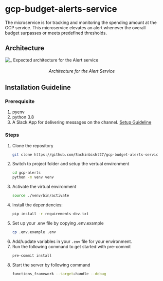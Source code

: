 # gcp-budget-alerts-service

The microservice is for tracking and monitoring the spending amount at the GCP service. This microservice elevates an alert whenever the overall budget surpasses or meets predefined thresholds.

## Architecture

![_                                          Expected architecture for the Alert service](https://github.com/Sachinbisht27/gcp-budget-alerts-service/assets/96137915/86e87e12-824a-46a9-ba95-07edca694285)

<h6 align="center">Architecture for the Alert Service</h6>

## Installation Guideline

### Prerequisite

1. pyenv
2. python 3.8
3. A Slack App for delivering messages on the channel. [Setup Guideline](./SLACKAPP.md)

### Steps

1. Clone the repository
   ```sh
   git clone https://github.com/Sachinbisht27/gcp-budget-alerts-service.git
   ```
2. Switch to project folder and setup the vertual environment
   ```sh
   cd gcp-alerts
   python -m venv venv
   ```
3. Activate the virtual environment
   ```sh
   source ./venv/bin/activate
   ```
4. Install the dependencies:
   ```sh
   pip install -r requirements-dev.txt
   ```
5. Set up your .env file by copying .env.example
   ```sh
   cp .env.example .env
   ```
6. Add/update variables in your `.env` file for your environment.
7. Run the following command to get started with pre-commit
   ```sh
   pre-commit install
   ```
8. Start the server by following command
   ```sh
   functions_framework --target=handle --debug
   ```
